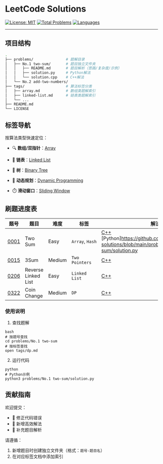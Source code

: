 # LeetCode Solutions 

[![License: MIT](https://img.shields.io/badge/License-MIT-green.svg)](https://opensource.org/licenses/MIT?) [![Total Problems](https://img.shields.io/badge/Total%20Solved-22-orange)](https://github.com/imReese/leetcode-solutions) [![Languages](https://img.shields.io/badge/Languages-Python%20%7C%20C++-blue)]()

---

## 项目结构

```bash
.
├── problems/               # 题解目录
│   ├── No.1 two-sum/       # 题目独立文件夹
│   │   ├── README.md       # 题目解析（思路/复杂度/示例）
│   │   ├── solution.py     # Python解法
│   │   └── solution.cpp    # C++解法
│   └── No.2 add-two-numbers/
├── tags/                   # 算法标签分类
│   ├── array.md            # 数组类题解索引
│   ├── linked-list.md      # 链表类题解索引
│   └── ...
├── README.md
└── LICENSE
```


## 标签导航

按算法类型快速定位：
- 🔍 **数组/双指针**：[Array](./tags/array.md)
    
- 🔗 **链表**：[Linked List](./tags/linked-list.md)
    
- 🌲 **树**：[Binary Tree](./tags/binary-tree.md)
    
- 🧮 **动态规划**：[Dynamic Programming](./tags/dp.md)
    
- ⏱️ **滑动窗口**：[Sliding Window](./tags/sliding-window.md)


## 刷题进度表

|题号|题目|难度|标签|解法|
|---|---|---|---|---|
|[0001](https://leetcode.cn/problems/two-sum/)|Two Sum|Easy|`Array`, `Hash`|[C++](https://github.com/imReese/leetcode-solutions/blob/main/problems/No.1%20two-sum/solution.cpp) [Python]https://github.com/imReese/leetcode-solutions/blob/main/problems/No.1%20two-sum/solution.py|
|[0015](https://leetcode.cn/problems/3sum/)|3Sum|Medium|`Two Pointers`|[C++](https://./problems/0015-3Sum/solution.cpp)|
|[0206](https://leetcode.cn/problems/reverse-linked-list/)|Reverse Linked List|Easy|`Linked List`|[C++](https://./problems/0206-Reverse-Linked-List/solution.cpp)|
|[0322](https://leetcode.cn/problems/coin-change/)|Coin Change|Medium|`DP`|[C++](https://./problems/0322-Coin-Change/solution.cpp)|


### 使用说明

1. 查找题解
```
bash
# 按题号查找
cd problems/No.1 two-sum
# 按标签查找
open tags/dp.md
```
2. 运行代码
```
python
# Python示例
python3 problems/No.1 two-sum/solution.py
```

## 贡献指南

欢迎提交：

- 🐛 修正代码错误
- 🚀 新增高效解法
- 📝 补充题目解析

请遵循：

1. 新增题目时创建独立文件夹（格式：`题号-题目名`）
2. 在对应标签文档中添加索引